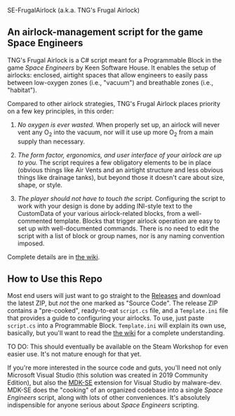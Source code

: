 SE-FrugalAirlock (a.k.a. TNG's Frugal Airlock)

## An airlock-management script for the game Space Engineers ##

TNG's Frugal Airlock is a C# script meant for a Programmable Block in the game
<i>Space Engineers</i> by Keen Software House. It enables the setup of airlocks:
enclosed, airtight spaces that allow engineers to easily pass between low-oxygen
zones (i.e., "vacuum") and breathable zones (i.e., "habitat").

Compared to other airlock strategies, TNG's Frugal Airlock places priority on a
few key principles, in this order:

1. _No oxygen is ever wasted._ When properly set up, an airlock will never vent
   any O<sub>2</sub> into the vacuum, nor will it use up more O<sub>2</sub> from
   a main supply than necessary.

2. _The form factor, ergonomics, and user interface of your airlock are up to
   you._ The script requires a few obligatory elements to be in place (obvious
   things like Air Vents and an airtight structure and less obvious things like
   drainage tanks), but beyond those it doesn't care about size, shape, or
   style.

3. _The player should not have to touch the script._ Configuring the script to
   work with your design is done by adding INI-style text to the CustomData of
   your various airlock-related blocks, from a well-commented template. Blocks
   that trigger airlock operation are easy to set up with well-documented
   commands. There is no need to edit the script with a list of block or group
   names, nor is any naming convention imposed.

Complete details are in [the wiki](https://github.com/TheNicestGuy/SE-FrugalAirlock/wiki).

## How to Use this Repo

Most end users will just want to go straight to the
[Releases](https://github.com/TheNicestGuy/SE-FrugalAirlock/releases) and
download the latest ZIP, but _not_ the one marked as "Source Code". The release
ZIP contains a "pre-cooked", ready-to-eat `script.cs` file, and a `Template.ini`
file that provides a guide to configuring your airlocks. To use, just paste
`script.cs` into a Programmable Block. `Template.ini` will explain its own use,
basically, but you'll want to read the [the
wiki](https://github.com/TheNicestGuy/SE-FrugalAirlock/wiki) for a complete
understanding.

TO DO: This should eventually be available on the Steam Workshop for even easier
use. It's not mature enough for that yet.

If you're more interested in the source code and guts, you'll need not only
Microsoft Visual Studio (this solution was created in 2019 Community Edition),
but also the [MDK-SE](https://github.com/malware-dev/MDK-SE) extension for
Visual Studio by malware-dev. MDK-SE does the "cooking" of an organized codebase
into a single <i>Space Engineers</i> script, along with lots of other
conveniences. It's absolutely indispensible for anyone serious about <i>Space
Engineers</i> scripting.